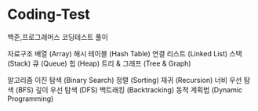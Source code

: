 # Coding-Test
백준,프로그래머스 코딩테스트 풀이


자료구조
배열 (Array)
해시 테이블 (Hash Table)
연결 리스트 (Linked List)
스택 (Stack)
큐 (Queue)
힙 (Heap)
트리 & 그래프 (Tree & Graph)

알고리즘
이진 탐색 (Binary Search)
정렬 (Sorting)
재귀 (Recursion)
너비 우선 탐색 (BFS)
깊이 우선 탐색 (DFS)
백트래킹 (Backtracking)
동적 계획법 (Dynamic Programming)
